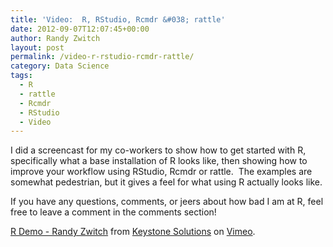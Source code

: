```yaml
---
title: 'Video:  R, RStudio, Rcmdr &#038; rattle'
date: 2012-09-07T12:07:45+00:00
author: Randy Zwitch
layout: post
permalink: /video-r-rstudio-rcmdr-rattle/
category: Data Science
tags:
  - R
  - rattle
  - Rcmdr
  - RStudio
  - Video
---
```

I did a screencast for my co-workers to show how to get started with R, specifically what a base installation of R looks like, then showing how to improve your workflow using RStudio, Rcmdr or rattle.  The examples are somewhat pedestrian, but it gives a feel for what using R actually looks like.

If you have any questions, comments, or jeers about how bad I am at R, feel free to leave a comment in the comments section!



[R Demo - Randy Zwitch](http://vimeo.com/48599583) from [Keystone Solutions](http://vimeo.com/user13204299) on [Vimeo](http://vimeo.com).
